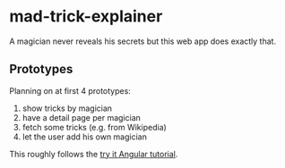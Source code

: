# mad-trick-explainer

A magician never reveals his secrets but this web app does exactly that.

## Prototypes

Planning on at first 4 prototypes:

1) show tricks by magician
2) have a detail page per magician
3) fetch some tricks (e.g. from Wikipedia)
4) let the user add his own magician

This roughly follows the [try it Angular tutorial](https://angular.io/start).